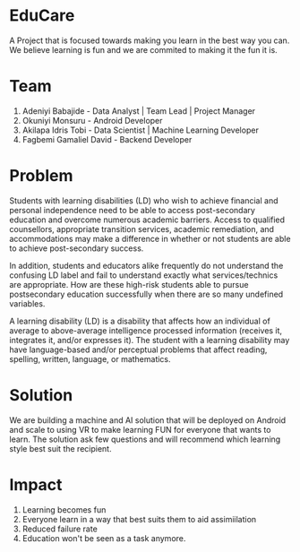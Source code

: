 # EduCare
A Project that is focused towards making you learn in the best way you can. We believe learning is fun and we are commited to making it the fun it is.

# Team 
1. Adeniyi Babajide - Data Analyst | Team Lead | Project Manager
2. Okuniyi Monsuru - Android Developer
3. Akilapa Idris Tobi - Data Scientist | Machine Learning Developer
4. Fagbemi Gamaliel David - Backend Developer

# Problem
Students with learning disabilities (LD) who wish to achieve financial and personal independence need to be able to access post-secondary education and overcome numerous academic barriers. Access to qualified counsellors, appropriate transition services, academic remediation, and accommodations may make a difference in whether or not students are able to achieve post-secondary success.

In addition, students and educators alike frequently do not understand the confusing LD label and fail to understand exactly what services/technics are appropriate. How are these high-risk students able to pursue postsecondary education successfully when there are so many undefined variables.

A learning disability (LD) is a disability that affects how an individual of average to above-average intelligence processed information (receives it, integrates it, and/or expresses it). The student with a learning disability may have language-based and/or perceptual problems that affect reading, spelling, written, language, or mathematics.

# Solution
We are building a machine and AI solution that will be deployed on Android and scale to using VR to make learning FUN for everyone that wants to learn. The solution ask few questions and will recommend which learning style best suit the recipient.

# Impact
1. Learning becomes fun
2. Everyone learn in a way that best suits them to aid assimiilation 
3. Reduced failure rate
4. Education won't be seen as a task anymore.
